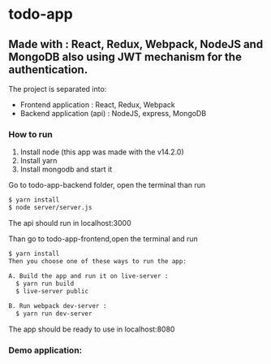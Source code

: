 # todo-app 

## Made with : React, Redux, Webpack, NodeJS and MongoDB also using JWT mechanism for the authentication.

The project is separated into:
- Frontend application : React, Redux, Webpack
- Backend application (api) : NodeJS, express, MongoDB

### How to run

1. Install node (this app was made with the v14.2.0)
2. Install yarn
3. Install mongodb and start it


Go to todo-app-backend folder, open the terminal than run
```sh
$ yarn install
$ node server/server.js

```
The api should run in localhost:3000 

Than go to todo-app-frontend,open the terminal and run
```sh
$ yarn install
Then you choose one of these ways to run the app:

A. Build the app and run it on live-server :  
  $ yarn run build
  $ live-server public
 
B. Run webpack dev-server :  
  $ yarn run dev-server
```

The app should be ready to use in localhost:8080 

### Demo application:
